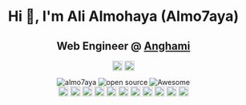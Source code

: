 <h1 align="center">Hi 👋, I'm Ali Almohaya (Almo7aya)</h1>
<h2 align="center">Web Engineer @ <a href="https://anghami.com" target="_blank">Anghami</a></h2>
<p align="center">
<a href=https://twitter.com/almo7aya_ target="_blank"><img align="center" src=https://cdn.jsdelivr.net/npm/simple-icons@3.0.1/icons/twitter.svg alt="almo7aya" height="20" width="20" /></a>
<a href=https://linkedin.com/in/almo7aya target="_blank"><img align="center" src=https://cdn.jsdelivr.net/npm/simple-icons@3.0.1/icons/linkedin.svg alt="almo7aya" height="20" width="20" /></a>
</p>

<p align="center"> <img src="https://komarev.com/ghpvc/?username=almo7aya" alt="almo7aya" /> <img src="https://badgen.net/badge/Open%20Source%20%3F/Yes%21/blue?icon=github" alt="open source"/> <img src="https://img.shields.io/badge/badges-awesome-green.svg" alt="Awesome" /> <br /> <img src="https://anghamiwebcdn.akamaized.net/web/assets/icons/all/ArabicLogo.svg" alt="Anghami" width="20" height="20"/> <img src="https://konpa.github.io/devicon/devicon.git/icons/react/react-original-wordmark.svg" alt="react" width="20" height="20"/> <img src="https://konpa.github.io/devicon/devicon.git/icons/cplusplus/cplusplus-original.svg" alt="cplusplus" width="20" height="20"/> <img src="https://konpa.github.io/devicon/devicon.git/icons/angularjs/angularjs-original.svg" alt="angularjs" width="20" height="20"/> <img src="https://konpa.github.io/devicon/devicon.git/icons/css3/css3-original-wordmark.svg" alt="css3" width="20" height="20"/> <img src="https://konpa.github.io/devicon/devicon.git/icons/html5/html5-original-wordmark.svg" alt="html5" width="20" height="20"/> <img src="https://konpa.github.io/devicon/devicon.git/icons/javascript/javascript-original.svg" alt="javascript" width="20" height="20"/> <img src="https://konpa.github.io/devicon/devicon.git/icons/typescript/typescript-original.svg" alt="typescript" width="20" height="20"/> <img src="https://konpa.github.io/devicon/devicon.git/icons/nodejs/nodejs-original-wordmark.svg" alt="nodejs" width="20" height="20"/> <img src="https://konpa.github.io/devicon/devicon.git/icons/linux/linux-original.svg" alt="linux" width="20" height="20"/> <img src="https://konpa.github.io/devicon/devicon.git/icons/webpack/webpack-original.svg" alt="webpack" width="20" height="20"/></p>
